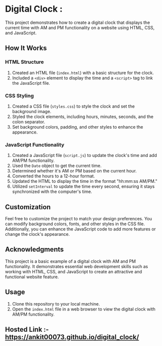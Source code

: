 # Digital Clock : 

This project demonstrates how to create a digital clock that displays the current time with AM and PM functionality on a website using HTML, CSS, and JavaScript.

## How It Works

### HTML Structure
1. Created an HTML file (`index.html`) with a basic structure for the clock.
2. Included a `<div>` element to display the time and a `<script>` tag to link the JavaScript file.

### CSS Styling
1. Created a CSS file (`styles.css`) to style the clock and set the background image.
2. Styled the clock elements, including hours, minutes, seconds, and the colon separator.
3. Set background colors, padding, and other styles to enhance the appearance.

### JavaScript Functionality
1. Created a JavaScript file (`script.js`) to update the clock's time and add AM/PM functionality.
2. Used the `Date` object to get the current time.
3. Determined whether it's AM or PM based on the current hour.
4. Converted the hours to a 12-hour format.
5. Updated the HTML to display the time in the format "hh:mm:ss AM/PM."
6. Utilized `setInterval` to update the time every second, ensuring it stays synchronized with the computer's time.

## Customization

Feel free to customize the project to match your design preferences. You can modify background colors, fonts, and other styles in the CSS file. Additionally, you can enhance the JavaScript code to add more features or change the clock's appearance.

## Acknowledgments

This project is a basic example of a digital clock with AM and PM functionality. It demonstrates essential web development skills such as working with HTML, CSS, and JavaScript to create an attractive and functional website feature.

## Usage

1. Clone this repository to your local machine.
2. Open the `index.html` file in a web browser to view the digital clock with AM/PM functionality.

## Hosted Link :- https://ankit00073.github.io/digital_clock/


